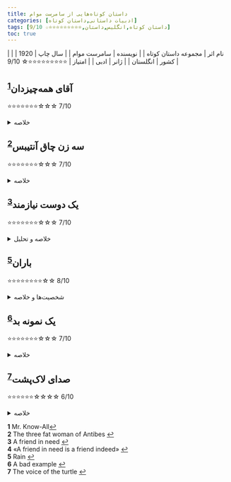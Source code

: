 ```yaml
---
title: داستان‌ کوتاه‌هایی از سامرست موام
categories: [ادبیات داستانی,داستان کوتاه]
tags: [داستان کوتاه,انگلیس,داستان,⭐⭐⭐⭐⭐⭐⭐⭐⭐☆ 9/10]
toc: true
---
```



| نام اثر | مجموعه داستان‌ کوتاه‌ |
| نویسنده | سامرست موام |
| سال چاپ | 1920 |
| کشور | انگلستان |
| ژانر | ادبی |
| امتیاز | ⭐⭐⭐⭐⭐⭐⭐⭐⭐☆ 9/10 |


## آقای همه‌چیزدان<sup id="a1">[1](#f1)</sup>
⭐⭐⭐⭐⭐⭐⭐☆☆☆ 7/10
<details>
  <summary>خلاصه</summary>
مردی که دوست دارد نشان دهد که همه‌چیزدان است در بحث مروارید که در اصل تحصصش هست یک دروغی می‌گوید که دروغ زنی جلوی شوهرش نمایان نشود. 
</details>

## سه زن چاق آنتیبس<sup id="a2">[2](#f2)</sup>
⭐⭐⭐⭐⭐⭐⭐☆☆☆ 7/10
<details>
  <summary>خلاصه</summary>
سه‌زن چاق که شاید چاقی‌شان باعث دوستی‌شان شده هر ساله به سفر‌هایی می‌روم که رژیم بگیرند. لاغر هم نمی‌شوند. به نظر می‌رسد که این سه بهترین دوست هم هستند و برای هم ساخته شده‌اند تا اینکه یکی از دوستانشان پیش آنها می‌آید که می‌تواند هرچه می‌خواهد بخورد و چاق نشود. این اتفاق تاثیر بزرگی روی این سه زن می‌گذارد.
</details>

## یک دوست نیازمند<sup id="a3">[3](#f3)</sup>
⭐⭐⭐⭐⭐⭐⭐☆☆☆ 7/10
<details>
  <summary>خلاصه و تحلیل</summary>
عنوان این داستان سرآغاز ضرب المثل معروفی است که می گوید: «دوست نیازمند، همانا دوست است». از یک طرف می توان انتظار داشت که داستان درباره دوستی باشد، مثلاً یکی از دوستان مشکلی دارد و دیگری به او کمک می کند تا آن را حل کند. اما، از سوی دیگر، عنوان ما را به این فکر می‌کند که چرا نویسنده فقط قسمت اول ضرب المثل را آورده است. در عنوان به نظر می رسد که داستان با پایانی خوش به پایان می رسد، در حالی که وقایع داستان غم انگیز هستند.<sup id="a4">[4](#f4)</sup>

این متن درباره دو مرد همنام به ما می گوید. این عمل در دفتری اتفاق می افتد، جایی که برتون بزرگ یک تاجر مرفه است. برتون جوان، بازیکن فقیر کارت، از او کمک می‌خواهد که به دردسر می‌افتد: او سرگردان و بیرون است و نزدیک است که خودکشی کند. به همین دلیل درخواست کار می کند. به او کاری داده می شود اما در شرایطی غیرعادی و به همین دلیل برتون جوان می میرد.

در داستان کوتاه سامرست موام «یک دوست در نیاز»، استفاده از نام‌ها: شخصیت‌هایی که همنام هستند: چند هدف ادبی کلیدی را دنبال می‌کند:

کنایه و طنز: شخصیت اصلی داستان، ادوارد هاید برتون، نام خانوادگی مشترکی با شخصیت ادبی بدنام آقای هاید از رابرت لوئیس استیونسون "مورد عجیب دکتر جکیل و آقای هاید" دارد.  استفاده از "هاید" در نام برتون کنایه آمیز است زیرا او نیز مانند آقای هاید، یک جنبه تاریک و شوم را در زیر ظاهر مودبانه و به ظاهر مفید خود نشان می دهد. این موازی طعنه آمیز به داستان عمق می بخشد و ریاکاری و فساد اخلاقی برتون را برجسته می کند.

تفسیر درباره طبیعت انسان: موام اغلب پیچیدگی های طبیعت انسان را در آثارش بررسی می کرد. موام با نامگذاری شخصیت خود به نام ادوارد هاید برتون، به طرز ماهرانه ای نشان می دهد که هر کس طبیعتی دوگانه دارد، که هم قادر به خیر و هم شر است. پیچ و تاب داستان، جایی که برتون معلوم می شود حسابگر و بی رحم است، این موضوع را تقویت می کند و نشان می دهد که چگونه ظاهر می تواند فریبنده باشد.

به یاد ماندنی و پیشگویی: نام هاید فوراً برای خوانندگانی که با آثار استیونسون آشنا هستند قابل تشخیص است و از همان ابتدا حسی از پیشگویی و بدگمانی در مورد شخصیت برتون ایجاد می کند. این پیش‌بینی خوانندگان را درگیر می‌کند، زیرا آنها آشکار شدن ماهیت واقعی برتون را پیش‌بینی می‌کنند.

در اصل، استفاده موام از همنام یک تکنیک روایی آگاهانه و مؤثر است که مضامین داستان را غنی می‌کند و تجربه خواننده را از طریق کنایه، عمق موضوعی و پیش‌نمایش افزایش می‌دهد.
</details>

## باران<sup id="a5">[5](#f5)</sup>
⭐⭐⭐⭐⭐⭐⭐⭐☆☆ 8/10

<details>
  <summary>شخصیت‌ها و خلاصه</summary>
1. کشیش دیویدسون: یک مبلغ مذهبی سخت‌گیر و پیرو اصول که به باورهای مذهبی خود عمیقاً پایبند است. او شخصیت اصلی مخالف در داستان است، زیرا قوانین سختگیرانه اخلاقی او منجر به پیامدهای تراژیک می‌شود.
2. خانم دیویدسون: همسر کشیش دیویدسون. او نیز مانند همسرش دارای شور و شوق مذهبی و سخت‌گیری اخلاقی است و از تلاش‌های او برای اصلاح دیگران حمایت می‌کند.
3. سیدی تامپسون: زن جوانی با اخلاق مشکوک که به‌عنوان زنی شاد و سرکش توصیف می‌شود. او در ابتدا به‌عنوان شخصیتی بی‌خیال و نافرمان به تصویر کشیده شده، اما هدف تلاش‌های اصلاح‌طلبانه کشیش دیویدسون قرار می‌گیرد.
4. دکتر مک‌فیل: شخصیتی معتدل‌تر و متفکرتر، که پزشک است و با همسرش در حال سفر است. او نماینده صدای عقل و همدلی در داستان است.
5. خانم مک‌فیل: همسر دکتر مک‌فیل که تا حدودی منفعل است و تمایل دارد از همسرش پیروی کند. او کمتر از دیویدسون‌ها قضاوت می‌کند اما همچنان تحت تأثیر دیدگاه‌های اخلاقی آنها قرار دارد.

این شخصیت‌ها در طول اقامت اجباری‌شان در جزیره‌ای دورافتاده در جنوب دریاها، تعاملات شدیدی دارند که منجر به پایانی دراماتیک و پیچیده از نظر اخلاقی می‌شود.
</details>

## یک نمونه بد<sup id="a6">[6](#f6)</sup>
⭐⭐⭐⭐⭐⭐⭐☆☆☆ 7/10

<details>
  <summary>خلاصه</summary>
جیمز کلینتون که مرد پولداری بود و به عظمت بریتانیای کبیر و کلیسای انگلستان اعتقاد داشت، یک روز برای انجام وظیفه به دادگاه می‌رود و به مورد‌های بسیار تلخی از مرگ به خاطر گرسنگی برمی‌خورد. او به شدت مریض می‌شود و بعد تغییر می‌کند و زندگی‌اش را وقف کمک به فقرا می‌کند. همسرش بعد از تلاش‌های بسیار برای تغییر او از طریق روانپزشکی او را بستری می‌کند.
داستان به نظر من کمی با داستان‌های دیگر سامرست موام فرق می‌کند. این داستان در اوایل کارش نوشته شده است و احتمالا تحت تاثیر گی‌ مو دو‌پاسان بوده است.
جیمز کلینتون در یک شرکت مهم کارمند بود و در آن سمت مهمی داشت. او جوهره احترام بود و سالانه صد و پنجاه و شش پوند درآمد داشت. جیمز کلینتون به کلیسای انگلستان و حزب محافظه کار، به عظمت بریتانیای کبیر، نیاز به کشتی های بیشتر برای نیروی دریایی و برتری مردان شهری نسبت به دیگر اعضای جامعه مشترک اعتقاد داشت.
</details>

## صدای لاک‌پشت<sup id="a7">[7](#f7)</sup>
⭐⭐⭐⭐⭐⭐☆☆☆☆ 6/10

<details>
  <summary>خلاصه</summary>
راوی، رمان نویس، به اولین رمان نویسنده جوان پیتر ملروز علاقه مند است. ملروز با راوی در ریویرای فرانسه می‌ماند و او به دنبال حقوق بازنشستگی می‌گردد، یک پریمادونای خیالی را توصیف می‌کند که موضوع رمان بعدی او خواهد بود. راوی که آن را پرتره ای آرمان گرایانه می پندارد، یک پریمادونای واقعی به نام لا فالترونا را که به نظر او بی هوش و خود محور است به شام ​​دعوت می کند تا ملروز را ناامید کند. پس از آن، ملروز می گوید که او دقیقاً همان چیزی است که او شخصیت خود را تصور می کرد. پس از انتشار رمان، لا فالترونا از اینکه راوی اجازه داده موضوع رمان ملروز باشد، از دست راوی عصبانی می شود.
</details>

<b id="f1">1</b> <span class="footnote">Mr. Know-All</span>[↩](#a1)
<br><b id="f2">2</b> <span class="footnote">The three fat woman of Antibes</span> [↩](#a2)
<br><b id="f3">3</b> <span class="footnote">A friend in need</span> [↩](#a3)
<br><b id="f4">4</b> <span class="footnote">«A friend in need is a friend indeed»</span> [↩](#a4)
<br><b id="f5">5</b> <span class="footnote">Rain</span> [↩](#a5)
<br><b id="f6">6</b> <span class="footnote">A bad example</span> [↩](#a6)
<br><b id="f7">7</b> <span class="footnote">The voice of the turtle</span> [↩](#a7)


